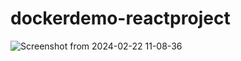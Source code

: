 # dockerdemo-reactproject
![Screenshot from 2024-02-22 11-08-36](https://github.com/sankalpmax/dockerdemo-reactproject/assets/75304658/aaa5262a-45ea-4b04-9e26-a6fb76164a3c)
